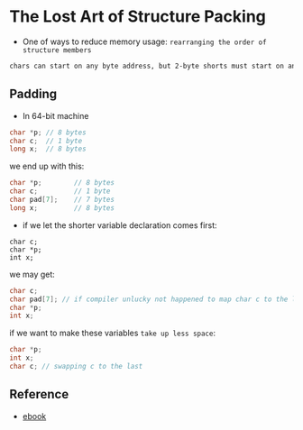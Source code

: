 # The Lost Art of Structure Packing
* One of ways to reduce memory usage: `rearranging the order of structure members`
```html
chars can start on any byte address, but 2-byte shorts must start on an even address, 4-byte ints or floats must start on an address divisible by 4, and 8-byte longs or doubles must start on an address divisible by 8. Signed or unsigned makes no difference.
```
## Padding
* In 64-bit machine
```c
char *p; // 8 bytes
char c;  // 1 byte
long x;  // 8 bytes
```
we end up with this:
```c
char *p;        // 8 bytes
char c;         // 1 byte
char pad[7];    // 7 bytes
long x;         // 8 bytes
```
* if we let the shorter variable declaration comes first:
```
char c;
char *p;
int x;
```
we may get:
```c
char c;
char pad[7]; // if compiler unlucky not happened to map char c to the last byte of a machine word, it will pad 7 bytes.
char *p;
int x;
```
if we want to make these variables `take up less space`:
```c
char *p;
int x;
char c; // swapping c to the last
```

## Reference
* [ebook](http://www.catb.org/esr/structure-packing/)
